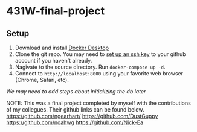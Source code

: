 # 431W-final-project

## Setup
1. Download and install [Docker Desktop](https://www.docker.com/products/docker-desktop)
2. Clone the git repo. You may need to [set up an ssh key](https://docs.github.com/en/free-pro-team@latest/github/authenticating-to-github/generating-a-new-ssh-key-and-adding-it-to-the-ssh-agent) to your github account if you haven't already.
3. Nagivate to the source directory. Run `docker-compose up -d`.
4. Connect to `http://localhost:8000` using your favorite web browser (Chrome, Safari, etc).

_We may need to add steps about initializing the db later_

NOTE: This was a final project completed by myself with the contributions of my collegues. Their github links can be found below.
https://github.com/ngearhart/
https://github.com/DustGuppy
https://github.com/noahwg
https://github.com/Nick-Ea
